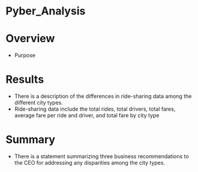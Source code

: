 # Pyber_Analysis

# Overview
* Purpose

# Results
* There is a description of the differences in ride-sharing data among the different city types. 
* Ride-sharing data include the total rides, total drivers, total fares, average fare per ride and driver, and total fare by city type

# Summary
* There is a statement summarizing three business recommendations to the CEO for addressing any disparities among the city types.
